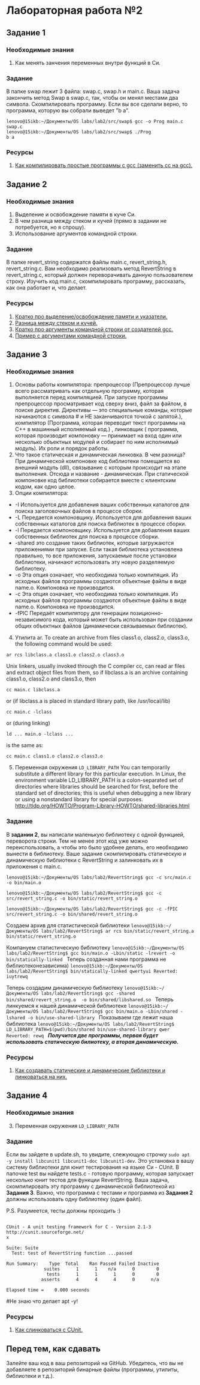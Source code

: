 # Лабораторная работа №2

## Задание 1

### Необходимые знания

1. Как менять занчения переменных внутри функций в Си.

### Задание

В папке swap лежит 3 файла: swap.c, swap.h и main.c. Ваша задача закончить метод Swap в swap.c, так, чтобы он менял местами два символа. Скомпилировать программу. Если вы все сделали верно, то программа, которую вы собрали выведет "b a".
```
lenovo@15ikb:~/Документы/OS labs/lab2/src/swap$ gcc -o Prog main.c swap.c
lenovo@15ikb:~/Документы/OS labs/lab2/src/swap$ ./Prog
b a
```
### Ресурсы

1. [Как компилировать простые программы с gcc (заменить сс на gcc).](https://www.classes.cs.uchicago.edu/archive/2014/winter/51081-1/LabFAQ/lab3/compile.html)

## Задание 2

### Необходимые знания

1. Выделение и освобождение памяти в куче Си.
2. В чем разница между стеком и кучей (прямо в задании не потребуется, но я спрошу).
3. Использование аргументов командной строки.


### Задание

В папке revert\_string содержатся файлы main.c, revert\_string.h, revert\_string.c. Вам необходимо реализовать метод RevertString в revert_string.c, который должен переворачивать данную пользователем строку.
Изучить код main.c, скомпилировать программу, рассказать, как она работает и, что делает.

### Ресурсы

1. [Кратко про выделение/освобождение памяти и указатели.](https://computer.howstuffworks.com/c29.htm)
2. [Разница между стеком и кучей.](https://stackoverflow.com/questions/79923/what-and-where-are-the-stack-and-heap)
3. [Кратко про аргументы командной строки от создателей gcc.](https://www.gnu.org/software/libc/manual/html_node/Program-Arguments.html)
4. [Пример с аргументами командной строки.](https://www.cprogramming.com/tutorial/c/lesson14.html)

## Задание 3

### Необходимые знания

1. Основы работы компилятора: препроцессор (Препроцессор лучше всего рассматривать как отдельную программу, которая выполняется перед компиляцией. При запуске программы препроцессор просматривает код сверху вниз, файл за файлом, в поиске директив. Директивы — это специальные команды, которые начинаются с символа # и НЕ заканчиваются точкой с запятой.), компилятор (Программа, которая переводит текст программы на C++ в машинный исполняемый код.) , линковщик ( программа, которая производит компоновку — принимает на вход один или несколько объектных модулей и собирает по ним исполнимый модуль). Их роли и порядок работы.
2. Что такое статическая и динамическая линковка. В чем разница? При динамической компоновке код библиотеки помещается во внешний модуль (dll), связывание с которым происходит на этапе выполнения. Отсюда и название - динамическая. При статической компоновке код библиотеки собирается вместе с клиентским кодом, как одно целое.
3. Опции компилятора:
* -I Используется для добавления ваших собственных каталогов для поиска заголовочных файлов в процессе сборки.
* -L Передается компоновщику. Используется для добавления ваших собственных каталогов для поиска библиотек в процессе сборки.
* -l Передается компоновщику. Используется для добавления ваших собственных библиотек для поиска в процессе сборки.
* -shared это создание таких библиотек, которые  загружаются  приложениями  при запуске. Если такая библиотека
   установлена  правильно, то все приложения, запускаемые после установки библиотеки, начинают использовать эту новую разделяемую библиотеку.
* -o Эта опция означает, что необходима только компиляция. Из исходных файлов программы создаются объектные файлы в виде name.o. Компоновка не производится.
* -с Эта опция означает, что необходима только компиляция. Из исходных файлов программы создаются объектные файлы в виде name.o. Компоновка не производится.
* -fPIC Передаёт  компилятору  для генерации позиционно-независимого кода, который может быть использован при  создании общих объектных файлов (динамически связываемых библиотек).
4. Утилита ar.
To create an archive from files class1.o, class2.o, class3.o, the following command would be used:

`ar rcs libclass.a class1.o class2.o class3.o`

Unix linkers, usually invoked through the C compiler cc, can read ar files and extract object files from them, so if libclass.a is an archive containing class1.o, class2.o and class3.o, then

`cc main.c libclass.a`

or (if libclass.a is placed in standard library path, like /usr/local/lib)

`cc main.c -lclass`

or (during linking)

`ld ... main.o -lclass ...`

is the same as:

`cc main.c class1.o class2.o class3.o`


5. Переменная окружения `LD_LIBRARY_PATH`
You can temporarily substitute a different library for this particular execution. In Linux, the environment variable LD_LIBRARY_PATH is a colon-separated set of directories where libraries should be searched for first, before the standard set of directories; this is useful when debugging a new library or using a nonstandard library for special purposes.
http://tldp.org/HOWTO/Program-Library-HOWTO/shared-libraries.html


### Задание

В **задании 2**, вы написали маленькую библиотеку с одной функцией, переворота строки. Тем не менее этот код уже можно переиспользовать, а чтобы это было удобнее делать, его необходимо вынести в библиотеку. Ваше задание скомпилировать статическую и динамическую библиотеки с RevertString и залинковать их в приложения с main.c.
```
lenovo@15ikb:~/Документы/OS labs/lab2/RevertString$ gcc -c src/main.c  -o bin/main.o

lenovo@15ikb:~/Документы/OS labs/lab2/RevertString$ gcc -c src/revert_string.c -o bin/static/revert_string.o

lenovo@15ikb:~/Документы/OS labs/lab2/RevertString$ gcc -c -fPIC src/revert_string.c -o bin/shared/revert_string.o

```
Создаем архив для статистической библиотеки
`lenovo@15ikb:~/Документы/OS labs/lab2/RevertString$ ar rcs bin/static/revert_string.a bin/static/revert_string.o `

Компануем статистическую библиотеку
`lenovo@15ikb:~/Документы/OS labs/lab2/RevertString$ gcc bin/main.o -Lbin/static -lrevert -o bin/statically-linked
`
Теперь созданная нами программа не библиотеконезависима)
`lenovo@15ikb:~/Документы/OS labs/lab2/RevertString$ bin/statically-linked qwertyui
Reverted: iuytrewq
`

Теперь создадим динамическую библиотеку
`lenovo@15ikb:~/Документы/OS labs/lab2/RevertString$ gcc -shared bin/shared/revert_string.o  -o bin/shared/libshared.so
`
Теперь линкуемся к нашей динамической библиотеке
`lenovo@15ikb:~/Документы/OS labs/lab2/RevertString$ gcc bin/main.o -Lbin/shared -lshared -o bin/use-shared-library
`
Показываем где лежит наша библиотека
`lenovo@15ikb:~/Документы/OS labs/lab2/RevertString$ LD_LIBRARY_PATH=$(pwd)/bin/shared bin/use-shared-library qwer
Reverted: rewq
`
***Получится две программы, первая будет использовать статическую билиотеку, а вторая динамическую.***

### Ресурсы

1. [Как создавать статические и динамические библиотеки и линковаться на них.](https://renenyffenegger.ch/notes/development/languages/C-C-plus-plus/GCC/create-libraries/index)

## Задание 4

### Необходимые знания

3. Переменная окружения `LD_LIBRARY_PATH`

### Задание

Если вы зайдете в update.sh, то увидите, слежующую строчку `sudo apt -y install libcunit1 libcunit1-doc libcunit1-dev`. Это установка в вашу систему библиотеки для юнит тестирования на языке Си - CUnit. В папочке test вы найдете tests.c - готовую программу, которая запускает несколько юнит тестов для функции RevertString. Ваша задача, скомпилировать эту программу с динамической библиотекой из **Задания 3**. Важно, что программа с тестами и программа из **Задания 2** должны использовать одну библиотеку (один файл).

P.S. Разумеется, тесты должны проходить :)

```

CUnit - A unit testing framework for C - Version 2.1-3
http://cunit.sourceforge.net/
x

Suite: Suite
  Test: test of RevertString function ...passed

Run Summary:    Type  Total    Ran Passed Failed Inactive
              suites      1      1    n/a      0        0
               tests      1      1      1      0        0
             asserts      4      4      4      0      n/a

Elapsed time =    0.000 seconds
```
#Не знаю что делает apt -y!

### Ресурсы

1. [Как cлинковаться с CUnit.](https://mysnippets443.wordpress.com/2015/03/07/ubuntu-install-cunit/)

## Перед тем, как сдавать

Залейте ваш код в ваш репозиторий на GitHub. Убедитесь, что вы не добавляете в репозиторий бинарные файлы (программы, утилиты, библиотеки и т.д.).

<!--
## Задание 5* (Необязательно, за допополнительные баллы)

###Необходимые знания

1. Как пользоваться интернетом.

###Задание

В папке bin лежит динамическая библиотека libsimple.so. С помощью утилить `objdump` определить, какие функции она содержит.

###Ресурсы

1. [Аргументы коммандной строки для objdump](https://sourceware.org/binutils/docs/binutils/objdump.html)
-->
